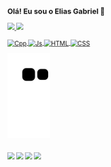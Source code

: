   
### Olá! Eu sou o Elias Gabriel 🖖

<div>
  
 <!-- ![GitHub stats](https://github-readme-stats.vercel.app/api?username=eliasgsn&show_icons=true&theme=radical)
 [![Top Langs](https://github-readme-stats.vercel.app/api/top-langs/?username=eliasgsn&layout=compact)](https://github.com/eliasgsn/github-readme-stats) -->
  
   <a href="https://github.com/EliasGsN">
   <img height="175em" src="https://github-readme-stats.vercel.app/api?username=EliasGsN&show_icons=true&theme=radical"/>
   <img height="171em" src="https://github-readme-stats.vercel.app/api/top-langs/?username=EliasGsN&layout=compact&langs_count=6&theme=radical"/> 
</div> 

<div style="display: inline_block"><br>

<img align="center" alt="Cpp" height="30" width="40" src="https://cdn.jsdelivr.net/gh/devicons/devicon/icons/cplusplus/cplusplus-plain.svg" />
  <img align="center" alt="Js" height="30" width="40" src="https://cdn.jsdelivr.net/gh/devicons/devicon/icons/javascript/javascript-plain.svg" />
  <img align="center" alt="HTML" height="30" width="40" src="https://cdn.jsdelivr.net/gh/devicons/devicon/icons/html5/html5-plain.svg" />
  <img align="center" alt="CSS" height="30" width="40" src="https://cdn.jsdelivr.net/gh/devicons/devicon/icons/css3/css3-plain.svg" />
  
  
  ![Snake animation](https://github.com/EliasGsN/EliasGsN/blob/output/github-contribution-grid-snake.svg)
  
</div> 
  
  ##
 
<div> 
  
 <!-- Instagram --><a href="https://instagram.com/eliasgsn_" target="_blank"><img src="https://img.shields.io/badge/-Instagram-%23E4405F?style=for-the-badge&logo=instagram&logoColor=white" target="_blank"></a>
 <!-- Linkedin --><a href="https://www.linkedin.com/in/elias-nunes-0a63a8163" target="_blank"><img src="https://img.shields.io/badge/-LinkedIn-%230077B5?style=for-the-badge&logo=linkedin&logoColor=white" target="_blank"></a>
 <!-- Discord --><a href="https://discord.gg/cGM5ez8VW8" target="_blank"><img src="https://img.shields.io/badge/Discord-7289DA?style=for-the-badge&logo=discord&logoColor=white" target="_blank"></a> 
 <!-- Gmail --><a href = "mailto:gabrielsilva20012005.eg@gmail.com"><img src="https://img.shields.io/badge/Gmail-D14836?style=for-the-badge&logo=gmail&logoColor=white" target="_blank"></a>
 
</div>
